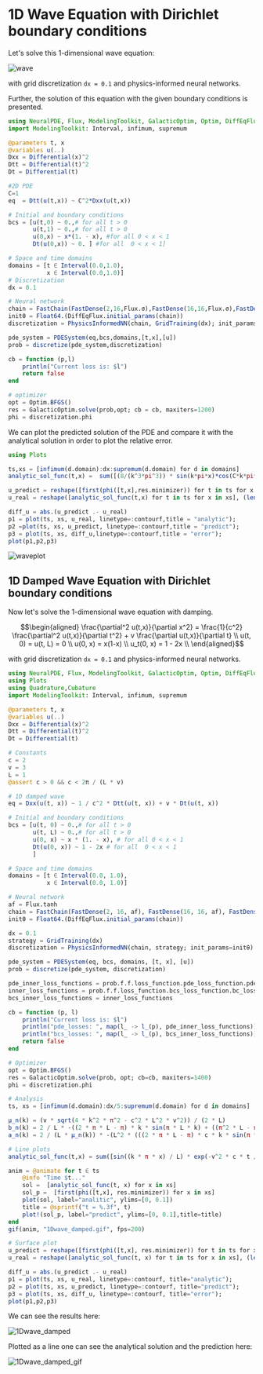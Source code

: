 # 1D Wave Equation with Dirichlet boundary conditions

Let's solve this 1-dimensional wave equation:

![wave](https://user-images.githubusercontent.com/12683885/91465006-ecde8a80-e895-11ea-935e-2c1d60e3d1f2.png)


with grid discretization `dx = 0.1` and physics-informed neural networks.

Further, the solution of this equation with the given boundary conditions is presented.

```julia
using NeuralPDE, Flux, ModelingToolkit, GalacticOptim, Optim, DiffEqFlux
import ModelingToolkit: Interval, infimum, supremum

@parameters t, x
@variables u(..)
Dxx = Differential(x)^2
Dtt = Differential(t)^2
Dt = Differential(t)

#2D PDE
C=1
eq  = Dtt(u(t,x)) ~ C^2*Dxx(u(t,x))

# Initial and boundary conditions
bcs = [u(t,0) ~ 0.,# for all t > 0
       u(t,1) ~ 0.,# for all t > 0
       u(0,x) ~ x*(1. - x), #for all 0 < x < 1
       Dt(u(0,x)) ~ 0. ] #for all  0 < x < 1]

# Space and time domains
domains = [t ∈ Interval(0.0,1.0),
           x ∈ Interval(0.0,1.0)]
# Discretization
dx = 0.1

# Neural network
chain = FastChain(FastDense(2,16,Flux.σ),FastDense(16,16,Flux.σ),FastDense(16,1))
initθ = Float64.(DiffEqFlux.initial_params(chain))
discretization = PhysicsInformedNN(chain, GridTraining(dx); init_params = initθ)

pde_system = PDESystem(eq,bcs,domains,[t,x],[u])
prob = discretize(pde_system,discretization)

cb = function (p,l)
    println("Current loss is: $l")
    return false
end

# optimizer
opt = Optim.BFGS()
res = GalacticOptim.solve(prob,opt; cb = cb, maxiters=1200)
phi = discretization.phi
```

We can plot the predicted solution of the PDE and compare it with the analytical solution in order to plot the relative error.

```julia
using Plots

ts,xs = [infimum(d.domain):dx:supremum(d.domain) for d in domains]
analytic_sol_func(t,x) =  sum([(8/(k^3*pi^3)) * sin(k*pi*x)*cos(C*k*pi*t) for k in 1:2:50000])

u_predict = reshape([first(phi([t,x],res.minimizer)) for t in ts for x in xs],(length(ts),length(xs)))
u_real = reshape([analytic_sol_func(t,x) for t in ts for x in xs], (length(ts),length(xs)))

diff_u = abs.(u_predict .- u_real)
p1 = plot(ts, xs, u_real, linetype=:contourf,title = "analytic");
p2 =plot(ts, xs, u_predict, linetype=:contourf,title = "predict");
p3 = plot(ts, xs, diff_u,linetype=:contourf,title = "error");
plot(p1,p2,p3)
```
![waveplot](https://user-images.githubusercontent.com/12683885/101984293-74a7a380-3c91-11eb-8e78-72a50d88e3f8.png)


## 1D Damped Wave Equation with Dirichlet boundary conditions

Now let's solve the 1-dimensional wave equation with damping. 

```math
\begin{aligned}
\frac{\partial^2 u(t,x)}{\partial x^2} = \frac{1}{c^2} \frac{\partial^2 u(t,x)}{\partial t^2} + v \frac{\partial u(t,x)}{\partial t} \\
u(t, 0) = u(t, L) = 0 \\
u(0, x) = x(1-x) \\
u_t(0, x) = 1 - 2x \\
\end{aligned}
```

with grid discretization `dx = 0.1` and physics-informed neural networks.

```julia
using NeuralPDE, Flux, ModelingToolkit, GalacticOptim, Optim, DiffEqFlux
using Plots
using Quadrature,Cubature
import ModelingToolkit: Interval, infimum, supremum

@parameters t, x
@variables u(..)
Dxx = Differential(x)^2
Dtt = Differential(t)^2
Dt = Differential(t)

# Constants
c = 2
v = 3
L = 1
@assert c > 0 && c < 2π / (L * v)

# 1D damped wave
eq = Dxx(u(t, x)) ~ 1 / c^2 * Dtt(u(t, x)) + v * Dt(u(t, x))

# Initial and boundary conditions
bcs = [u(t, 0) ~ 0.,# for all t > 0
       u(t, L) ~ 0.,# for all t > 0
       u(0, x) ~ x * (1. - x), # for all 0 < x < 1
       Dt(u(0, x)) ~ 1 - 2x # for all  0 < x < 1
       ]

# Space and time domains
domains = [t ∈ Interval(0.0, 1.0),
           x ∈ Interval(0.0, 1.0)]

# Neural network
af = Flux.tanh
chain = FastChain(FastDense(2, 16, af), FastDense(16, 16, af), FastDense(16, 1))
initθ = Float64.(DiffEqFlux.initial_params(chain))

dx = 0.1
strategy = GridTraining(dx)
discretization = PhysicsInformedNN(chain, strategy; init_params=initθ)

pde_system = PDESystem(eq, bcs, domains, [t, x], [u])
prob = discretize(pde_system, discretization)

pde_inner_loss_functions = prob.f.f.loss_function.pde_loss_function.pde_loss_functions.contents
inner_loss_functions = prob.f.f.loss_function.bcs_loss_function.bc_loss_functions.contents
bcs_inner_loss_functions = inner_loss_functions

cb = function (p, l)
    println("Current loss is: $l")
    println("pde_losses: ", map(l_ -> l_(p), pde_inner_loss_functions))
    println("bcs_losses: ", map(l_ -> l_(p), bcs_inner_loss_functions))
    return false
end

# Optimizer
opt = Optim.BFGS()
res = GalacticOptim.solve(prob, opt; cb=cb, maxiters=1400)
phi = discretization.phi

# Analysis
ts, xs = [infimum(d.domain):dx/5:supremum(d.domain) for d in domains]

μ_n(k) = (v * sqrt(4 * k^2 * π^2 - c^2 * L^2 * v^2)) / (2 * L)
b_n(k) = 2 / L * -((2 * π * L - π) * k * sin(π * L * k) + ((π^2 * L - π^2 * L^2) * k^2 + 2) * cos(π * L * k) - 2) / (π^3 * k^3) # vegas((x, ϕ) -> ϕ[1] = sin(k * π * x[1]) * f(x[1])).integral[1]
a_n(k) = 2 / (L * μ_n(k)) * -(L^2 * (((2 * π * L - π) * c * k * sin(π * k) + ((π^2 - π^2 * L) * c * k^2 + 2 * L * c) * cos(π * k) - 2 * L * c) * v^2 + (8 * π * L - 2 * π) * k * sin(π * k) + ((2 * π^2 - 4 * π^2 * L) * k^2 + 8 * L) * cos(π * k) - 8 * L)) / (2 * π^3 * k^3) # vegas((x, ϕ) -> ϕ[1] = (sin((k * π * x[1]) / L) * (g(x[1]) + (v^2 * c) / 2 * f(x[1])))).integral[1]

# Line plots
analytic_sol_func(t,x) = sum([sin((k * π * x) / L) * exp(-v^2 * c * t / 2) * (a_n(k) * sin(μ_n(k) * t) + b_n(k) * cos(μ_n(k) * t)) for k in 1:2:100]) # TODO replace 10 with 500

anim = @animate for t ∈ ts
    @info "Time $t..."
    sol =  [analytic_sol_func(t, x) for x in xs]
    sol_p =  [first(phi([t,x], res.minimizer)) for x in xs]
    plot(sol, label="analitic", ylims=[0, 0.1])
    title = @sprintf("t = %.3f", t)
    plot!(sol_p, label="predict", ylims=[0, 0.1],title=title)
end
gif(anim, "1Dwave_damped.gif", fps=200)

# Surface plot
u_predict = reshape([first(phi([t,x], res.minimizer)) for t in ts for x in xs], (length(ts), length(xs)))
u_real = reshape([analytic_sol_func(t, x) for t in ts for x in xs], (length(ts), length(xs)))

diff_u = abs.(u_predict .- u_real)
p1 = plot(ts, xs, u_real, linetype=:contourf, title="analytic");
p2 = plot(ts, xs, u_predict, linetype=:contourf, title="predict");
p3 = plot(ts, xs, diff_u, linetype=:contourf, title="error");
plot(p1,p2,p3)
```

We can see the results here:

![1Dwave_damped](https://user-images.githubusercontent.com/12683885/126818842-446d43b7-7099-4690-9a61-412c4eccfa70.png)

Plotted as a line one can see the analytical solution and the prediction here:

![1Dwave_damped_gif](https://user-images.githubusercontent.com/12683885/126818855-c9ae78ce-b976-4ed8-9ddb-f6d6d0fe6311.gif)



